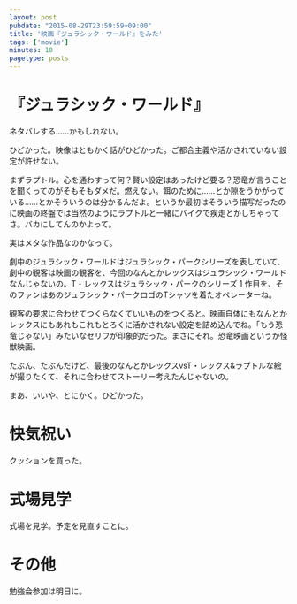 ```yaml
---
layout: post
pubdate: "2015-08-29T23:59:59+09:00"
title: '映画『ジュラシック・ワールド』をみた'
tags: ['movie']
minutes: 10
pagetype: posts
---
```

# 『ジュラシック・ワールド』

ネタバレする……かもしれない。

ひどかった。映像はともかく話がひどかった。ご都合主義や活かされていない設定が許せない。

まずラプトル。心を通わすって何？賢い設定はあったけど要る？恐竜が言うことを聞くってのがそもそもダメだ。燃えない。餌のために……とか隙をうかがっている……とかそういうのは分かるんだよ。というか最初はそういう描写だったのに映画の終盤では当然のようにラプトルと一緒にバイクで疾走とかしちゃってさ。バカにしてんのかよって。

実はメタな作品なのかなって。

劇中のジュラシック・ワールドはジュラシック・パークシリーズを表していて、劇中の観客は映画の観客を、今回のなんとかレックスはジュラシック・ワールドなんじゃないの。T・レックスはジュラシック・パークのシリーズ 1 作目を、そのファンはあのジュラシック・パークロゴのTシャツを着たオペレーターね。

観客の要求に合わせてつくらなくていいものをつくると。映画自体にもなんとかレックスにもあれもこれもとろくに活かされない設定を詰め込んでね。「もう恐竜じゃない」みたいなセリフが印象的だった。まさにそれ。恐竜映画というか怪獣映画。

たぶん、たぶんだけど、最後のなんとかレックスvsT・レックス&ラプトルな絵が撮りたくて、それに合わせてストーリー考えたんじゃないの。

まあ、いいや、とにかく。ひどかった。

# 快気祝い

クッションを買った。

# 式場見学

式場を見学。予定を見直すことに。

# その他

勉強会参加は明日に。
